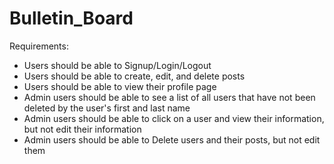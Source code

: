 # Bulletin_Board

Requirements:
- Users should be able to Signup/Login/Logout
- Users should be able to create, edit, and delete posts
- Users should be able to view their profile page
- Admin users should be able to see a list of all users that have not been deleted by the user's first and last name
- Admin users should be able to click on a user and view their information, but not edit their information
- Admin users should be able to Delete users and their posts, but not edit them

